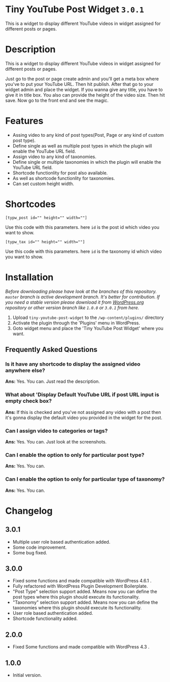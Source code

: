 # Tiny YouTube Post Widget `3.0.1`
This is a widget to display different YouTube videos in widget assigned for different posts or pages.

# Description

This is a widget to display different YouTube videos in widget assigned for different posts or pages. 

Just go to the post or page create admin and you'll get a meta box where you've to put your YouTube URL. Then hit publish. After that go to your widget admin and place the widget. 
If you wanna give any title, you have to give it in title box. You also can provide the height of the video size. Then hit save. Now go to the front end and see the magic.

# Features


*   Assing video to any kind of post types(Post, Page or any kind of custom post type).
*   Define single as well as multiple post types in which the plugin will enable the YouTube URL field.
*   Assign video to any kind of taxonomies.
*   Define single or multiple taxonomies in which the plugin will enable the YouTube URL field.
*   Shortcode functionlity for post also available.
*   As well as shortcode functionlity for taxonomies.
*   Can set custom height width.

# Shortcodes
<pre><code>[typw_post id="" height="" width=""]</code></pre> Use this code with this parameters. here <code>id</code> is the post id which video you want to show.
<pre><code>[typw_tax id="" height="" width=""]</code></pre> Use this code with this parameters. here <code>id</code> is the taxonomy id which video you want to show.

# Installation

_Before downloading please have look at the branches of this repository. `master` branch is active development branch. It's better for contribution. If you need a stable version please download it from [WordPress.org](https://wordpress.org/plugins/tiny-youtube-post-widget/) repository or other version branch like `1.0.0` or `3.0.1` from here._ 

1. Upload `tiny-youtube-post-widget` to the `/wp-content/plugins/` directory
2. Activate the plugin through the 'Plugins' menu in WordPress.
3. Goto widget menu and place the 'Tiny YouTube Post Widget' where you want.

## Frequently Asked Questions

### Is it have any shortcode to display the assigned video anywhere else?

**Ans:** Yes. You can. Just read the description.

### What about 'Display Default YouTube URL if post URL input is empty check box?

**Ans:** If this is checked and you've not assigned any video with a post then it's gonna display the default video you provided in the widget for the post.

### Can I assign video to categories or tags?

**Ans:** Yes. You can. Just look at the screenshots.

### Can I enable the option to only for particular post type?

**Ans:** Yes. You can.

### Can I enable the option to only for particular type of taxonomy?

**Ans:** Yes. You can.

# Changelog

## 3.0.1
* Multiple user role based authentication added.
* Some code improvement.
* Some bug fixed.

## 3.0.0
* Fixed some functions and made compatible with WordPress 4.6.1 .
* Fully refactored with WordPress Plugin Development Boilerplate.
* "Post Type" selection support added. Means now you can define the post types where this plugin should execute its functionality.
* "Taxonomy" selection support added. Means now you can define the taxonomies where this plugin should execute its functionality.
* User role based authentication added.
* Shortcode functionality added.

## 2.0.0
* Fixed Some functions and made compatible with WordPress 4.3 .

## 1.0.0
* Initial version.